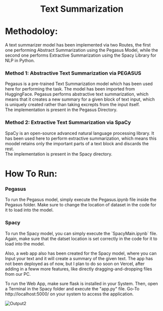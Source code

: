 <h1 align="center">Text Summarization</h1>

<h1>Methodoloy:</h1>
A text summarizer model has been implemented via two Routes, the first one performing Abstract Summarization using the Pegasus Model, while the second one performs Extractive Summarization using the Spacy Library for NLP in Python.

<h3>Method 1: Abstractive Text Summarization via PEGASUS</h3>
Pegasus is a pre-trained Text Summarization model which has been used here for performing the task. The model has been imported from HuggingFace. Pegasus performs abstractive text summarization, which means that it creates a new summary for a given block of text input, which is uniquely created rather than taking excrepts from the input itself. <br />
The implementation is present in the Pegasus Directory.

<h3>Method 2: Extractive Text Summarization via SpaCy</h3>
SpaCy is an open-source advanced natural language processing library. It has been used here to perform extractive summarization, which means this moodel retains only the important parts of a text block and discards the rest. <br />
The implementation is present in the Spacy directory.

<h1>How To Run:</h1>
<h3>Pegasus</h3>
To run the Pegasus model, simply execute the Pegasus.ipynb file inside the Pegasus folder. Make sure to change the location of dataset in the code for it to load into the model.

<h3>Spacy</h3>
To run the Spacy model, you can simply execute the `SpacyMain.ipynb` file. Again, make sure that the datset location is set correctly in the code for it to load into the model.<br/>

Also, a web app also has been created for the Spacy model, where you can Input your text and it will create a summary of the given text. The app has not been deployed as of now, but I plan to do so soon on Vercel, after adding in a feww more features, like directly dragging-and-dropping files from our PC.<br/>

To run the Web App, make sure flask is installed in your System. Then, open a Terminal in the Spacy folder and execute the "app.py" file.
Go-To http://localhost:5000/ on your system to access the application. <br />

![Output2](https://user-images.githubusercontent.com/99555479/235488905-c3ffb438-0ceb-4893-abed-478cff499d40.jpg)
